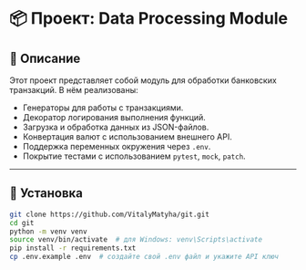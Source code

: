 # 📦 Проект: Data Processing Module

## 📘 Описание

Этот проект представляет собой модуль для обработки банковских транзакций. В нём реализованы:

- Генераторы для работы с транзакциями.
- Декоратор логирования выполнения функций.
- Загрузка и обработка данных из JSON-файлов.
- Конвертация валют с использованием внешнего API.
- Поддержка переменных окружения через `.env`.
- Покрытие тестами с использованием `pytest`, `mock`, `patch`.

---

## 🚀 Установка

```bash
git clone https://github.com/VitalyMatyha/git.git
cd git
python -m venv venv
source venv/bin/activate  # для Windows: venv\Scripts\activate
pip install -r requirements.txt
cp .env.example .env  # создайте свой .env файл и укажите API ключ

